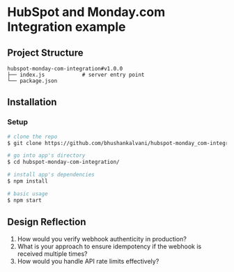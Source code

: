 # HubSpot and Monday.com Integration example

## Project Structure
```
hubspot-monday-com-integration#v1.0.0
├── index.js            # server entry point
└── package.json
```

## Installation

### Setup

``` bash
# clone the repo
$ git clone https://github.com/bhushankalvani/hubspot-monday_com-integration_sample.git hubspot-monday-com-integration

# go into app's directory
$ cd hubspot-monday-com-integration/

# install app's dependencies
$ npm install

# basic usage
$ npm start
```

## Design Reflection

1. How would you verify webhook authenticity in production?
2. What is your approach to ensure idempotency if the webhook is received multiple times? 
3. How would you handle API rate limits effectively?